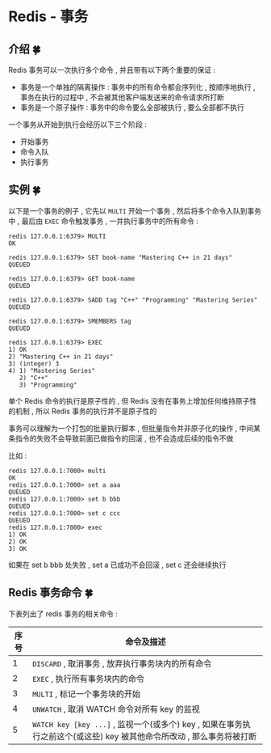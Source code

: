 # Redis - 事务










<extoc></extoc>

## 介绍  🍀

Redis 事务可以一次执行多个命令 ,  并且带有以下两个重要的保证 : 

- 事务是一个单独的隔离操作 : 事务中的所有命令都会序列化 , 按顺序地执行 , 事务在执行的过程中 , 不会被其他客户端发送来的命令请求所打断
- 事务是一个原子操作 : 事务中的命令要么全部被执行 , 要么全部都不执行

一个事务从开始到执行会经历以下三个阶段 : 

- 开始事务
- 命令入队
- 执行事务

## 实例  🍀

以下是一个事务的例子 ,  它先以 `MULTI` 开始一个事务 ,  然后将多个命令入队到事务中 ,  最后由 `EXEC` 命令触发事务 ,  一并执行事务中的所有命令 : 

```
redis 127.0.0.1:6379> MULTI
OK

redis 127.0.0.1:6379> SET book-name "Mastering C++ in 21 days"
QUEUED

redis 127.0.0.1:6379> GET book-name
QUEUED

redis 127.0.0.1:6379> SADD tag "C++" "Programming" "Mastering Series"
QUEUED

redis 127.0.0.1:6379> SMEMBERS tag
QUEUED

redis 127.0.0.1:6379> EXEC
1) OK
2) "Mastering C++ in 21 days"
3) (integer) 3
4) 1) "Mastering Series"
   2) "C++"
   3) "Programming"
```

单个 Redis 命令的执行是原子性的 , 但 Redis 没有在事务上增加任何维持原子性的机制 , 所以 Redis 事务的执行并不是原子性的

事务可以理解为一个打包的批量执行脚本 , 但批量指令并非原子化的操作 , 中间某条指令的失败不会导致前面已做指令的回滚 , 也不会造成后续的指令不做

比如 : 

```
redis 127.0.0.1:7000> multi
OK
redis 127.0.0.1:7000> set a aaa
QUEUED
redis 127.0.0.1:7000> set b bbb
QUEUED
redis 127.0.0.1:7000> set c ccc
QUEUED
redis 127.0.0.1:7000> exec
1) OK
2) OK
3) OK
```

如果在 set b bbb 处失败 , set a 已成功不会回滚 , set c 还会继续执行

## Redis 事务命令  🍀

下表列出了 redis 事务的相关命令 : 

| 序号 | 命令及描述                                                   |
| ---- | ------------------------------------------------------------ |
| 1    | `DISCARD` , 取消事务 , 放弃执行事务块内的所有命令            |
| 2    | `EXEC` , 执行所有事务块内的命令                              |
| 3    | `MULTI` , 标记一个事务块的开始                               |
| 4    | `UNWATCH` , 取消 WATCH 命令对所有 key 的监视                 |
| 5    | `WATCH key [key ...]` , 监视一个(或多个) key  , 如果在事务执行之前这个(或这些) key 被其他命令所改动 , 那么事务将被打断 |

 